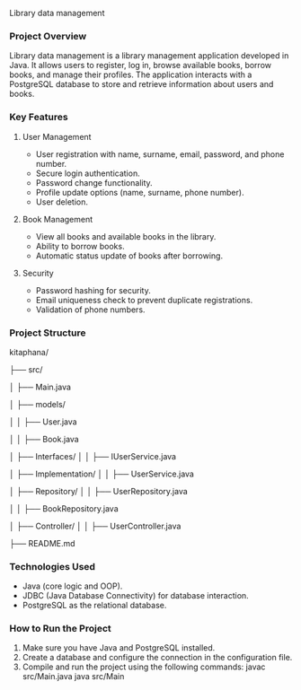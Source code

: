 Library data management

### Project Overview
Library data management is a library management application developed in Java. It allows users to register, log in, browse available books, borrow books, and manage their profiles. The application interacts with a PostgreSQL database to store and retrieve information about users and books.

### Key Features
1. User Management
   - User registration with name, surname, email, password, and phone number.
   - Secure login authentication.
   - Password change functionality.
   - Profile update options (name, surname, phone number).
   - User deletion.

2. Book Management
   - View all books and available books in the library.
   - Ability to borrow books.
   - Automatic status update of books after borrowing.

3. Security
   - Password hashing for security.
   - Email uniqueness check to prevent duplicate registrations.
   - Validation of phone numbers.

### Project Structure
kitaphana/

├── src/

│    ├── Main.java

│    ├── models/

│    │   ├── User.java

│    │   ├── Book.java

│    ├── Interfaces/
│    │   ├── IUserService.java

│    ├── Implementation/
│    │   ├── UserService.java

│    ├── Repository/
│    │   ├── UserRepository.java

│    │   ├── BookRepository.java

│    ├── Controller/
│    │   ├── UserController.java

├── README.md

### Technologies Used
- Java (core logic and OOP).
- JDBC (Java Database Connectivity) for database interaction.
- PostgreSQL as the relational database.

### How to Run the Project
1. Make sure you have Java and PostgreSQL installed.
2. Create a database and configure the connection in the configuration file.
3. Compile and run the project using the following commands:
     javac src/Main.java
   java src/Main
   
